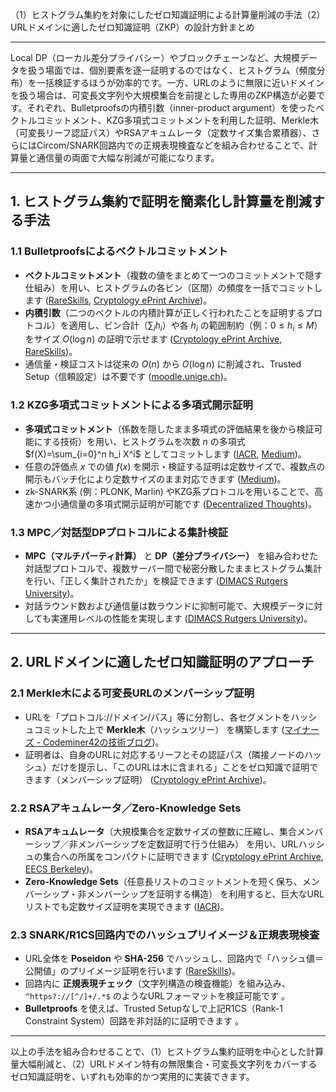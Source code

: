 （1）ヒストグラム集約を対象にしたゼロ知識証明による計算量削減の手法（2）URLドメインに適したゼロ知識証明（ZKP）の設計方針まとめ

---

Local DP（ローカル差分プライバシー）やブロックチェーンなど、大規模データを扱う場面では、個別要素を逐一証明するのではなく、ヒストグラム（頻度分布）を一括検証するほうが効率的です。一方、URLのように無限に近いドメインを扱う場合は、可変長文字列や大規模集合を前提とした専用のZKP構造が必要です。それぞれ、Bulletproofsの内積引数（inner-product argument）を使ったベクトルコミットメント、KZG多項式コミットメントを利用した証明、Merkle木（可変長リーフ認証パス）やRSAアキュムレータ（定数サイズ集合累積器）、さらにはCircom/SNARK回路内での正規表現検査などを組み合わせることで、計算量と通信量の両面で大幅な削減が可能になります。

---

## 1. ヒストグラム集約で証明を簡素化し計算量を削減する手法

### 1.1 Bulletproofsによるベクトルコミットメント

* **ベクトルコミットメント**（複数の値をまとめて一つのコミットメントで隠す仕組み）を用い、ヒストグラムの各ビン（区間）の頻度を一括でコミットします ([RareSkills][1], [Cryptology ePrint Archive][2])。
* **内積引数**（二つのベクトルの内積計算が正しく行われたことを証明するプロトコル）を適用し、ビン合計（$\sum_i h_i$）や各 $h_i$ の範囲制約（例：$0\le h_i\le M$）をサイズ $O(\log n)$ の証明で示せます ([Cryptology ePrint Archive][2], [RareSkills][1])。
* 通信量・検証コストは従来の $O(n)$ から $O(\log n)$ に削減され、Trusted Setup（信頼設定）は不要です ([moodle.unige.ch][3])。

### 1.2 KZG多項式コミットメントによる多項式開示証明

* **多項式コミットメント**（係数を隠したまま多項式の評価結果を後から検証可能にする技術）を用い、ヒストグラムを次数 $n$ の多項式 $f(X)=\sum_{i=0}^n h_i X^i$ としてコミットします ([IACR][4], [Medium][5])。
* 任意の評価点 $x$ での値 $f(x)$ を開示・検証する証明は定数サイズで、複数点の開示もバッチ化により定数サイズのまま対応できます ([Medium][6])。
* zk-SNARK系 (例：PLONK, Marlin) やKZG系プロトコルを用いることで、高速かつ小通信量の多項式開示証明が可能です ([Decentralized Thoughts][7])。

### 1.3 MPC／対話型DPプロトコルによる集計検証

* **MPC（マルチパーティ計算）** と **DP（差分プライバシー）** を組み合わせた対話型プロトコルで、複数サーバー間で秘密分散したままヒストグラム集計を行い、「正しく集計されたか」を検証できます ([DIMACS Rutgers University][8])。
* 対話ラウンド数および通信量は数ラウンドに抑制可能で、大規模データに対しても実運用レベルの性能を実現します ([DIMACS Rutgers University][8])。

---

## 2. URLドメインに適したゼロ知識証明のアプローチ

### 2.1 Merkle木による可変長URLのメンバーシップ証明

* URLを「プロトコル://ドメイン/パス」等に分割し、各セグメントをハッシュコミットした上で **Merkle木**（ハッシュツリー） を構築します ([マイナーズ - Codeminer42の技術ブログ][9])。
* 証明者は、自身のURLに対応するリーフとその認証パス（隣接ノードのハッシュ）だけを提示し、「このURLは木に含まれる」ことをゼロ知識で証明できます（メンバーシップ証明） ([Cryptology ePrint Archive][10])。

### 2.2 RSAアキュムレータ／Zero-Knowledge Sets

* **RSAアキュムレータ**（大規模集合を定数サイズの整数に圧縮し、集合メンバーシップ／非メンバーシップを定数証明で行う仕組み） を用い、URLハッシュの集合への所属をコンパクトに証明できます ([Cryptology ePrint Archive][11], [EECS Berkeley][12])。
* **Zero-Knowledge Sets**（任意長リストのコミットメントを短く保ち、メンバーシップ・非メンバーシップを証明する構造） を利用すると、巨大なURLリストでも定数サイズ証明を実現できます ([IACR][4])。

### 2.3 SNARK/R1CS回路内でのハッシュプリイメージ＆正規表現検査

* URL全体を **Poseidon** や **SHA-256** でハッシュし、回路内で「ハッシュ値＝公開値」のプリイメージ証明を行います ([RareSkills][1])。
* 回路内に **正規表現チェック**（文字列構造の検査機能）を組み込み、`^https?://[^/]+/.*$` のようなURLフォーマットを検証可能です 。
* **Bulletproofs** を使えば、Trusted Setupなしで上記R1CS（Rank-1 Constraint System）回路を非対話的に証明できます 。

---

以上の手法を組み合わせることで、（1）ヒストグラム集約証明を中心とした計算量大幅削減と、（2）URLドメイン特有の無限集合・可変長文字列をカバーするゼロ知識証明を、いずれも効率的かつ実用的に実装できます。

[1]: https://www.rareskills.io/post/bulletproofs-zk?utm_source=chatgpt.com "BulletProofs Explained | ZK Inner Product Arguments. - RareSkills"
[2]: https://eprint.iacr.org/2017/1066.pdf?utm_source=chatgpt.com "[PDF] Bulletproofs: Short Proofs for Confidential Transactions and More"
[3]: https://moodle.unige.ch/pluginfile.php/309148/mod_folder/content/0/From%20zero%20knowledge%20to%20bulletproofs%20-%20Gibson.pdf?forcedownload=1&utm_source=chatgpt.com "[PDF] From Zero (Knowledge) to Bulletproofs. - moodle-unige"
[4]: https://www.iacr.org/archive/asiacrypt2010/6477178/6477178.pdf?utm_source=chatgpt.com "[PDF] Constant-Size Commitments to Polynomials and Their Applications*"
[5]: https://medium.com/subspace-network/kzg-polynomial-commitments-cd64af8ec868?utm_source=chatgpt.com "KZG Polynomial Commitments - Medium"
[6]: https://medium.com/%40md.amaan.cse25/kzg-polynomial-commitment-scheme-9faaaefa1713?utm_source=chatgpt.com "KZG Polynomial Commitment Scheme - Medium"
[7]: https://decentralizedthoughts.github.io/2020-03-03-range-proofs-from-polynomial-commitments-reexplained/?utm_source=chatgpt.com "Range Proofs from Polynomial Commitments, Re-explained"
[8]: https://dimacs.rutgers.edu/~graham/pubs/papers/ip4dp.pdf?utm_source=chatgpt.com "[PDF] Interactive Proofs For Differentially Private Counting"
[9]: https://blog.codeminer42.com/zero-knowledge-proofs-and-merkle-trees-an-overview-before-diving-into-it/?utm_source=chatgpt.com "Zero Knowledge Proofs and Merkle Trees – An overview before ..."
[10]: https://eprint.iacr.org/2019/1255.pdf?utm_source=chatgpt.com "[PDF] Zero-Knowledge Proofs for Set Membership: Efficient, Succinct ..."
[11]: https://eprint.iacr.org/2021/1672.pdf?utm_source=chatgpt.com "[PDF] Succinct Zero-Knowledge Batch Proofs for Set Accumulators"
[12]: https://www2.eecs.berkeley.edu/Pubs/TechRpts/2022/EECS-2022-152.pdf?utm_source=chatgpt.com "[PDF] Extending Succinct Zero Knowledge Proofs for Set Membership to ..."
